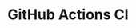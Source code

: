 # GitHub Actions CI






























































































































































































































































































































































































































































































































